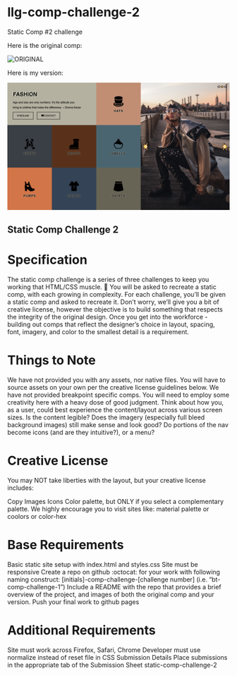 # llg-comp-challenge-2
Static Comp #2 challenge

Here is the original comp:

![ORIGINAL](http://frontend.turing.io/assets/images/static-comp-challenge-1.jpg)

Here is my version:

![MY MOCK UP](https://github.com/TwirlingGoddess/llg-comp-challenge-1/blob/master/Screen%20Shot%202018-03-27%20at%201.37.26%20PM.png)


## Static Comp Challenge 2
# Specification
The static comp challenge is a series of three challenges to keep you working that HTML/CSS muscle. :muscle: You will be asked to recreate a static comp, with each growing in complexity. For each challenge, you’ll be given a static comp and asked to recreate it. Don’t worry, we’ll give you a bit of creative license, however the objective is to build something that respects the integrity of the original design. Once you get into the workforce - building out comps that reflect the designer’s choice in layout, spacing, font, imagery, and color to the smallest detail is a requirement.

# Things to Note
We have not provided you with any assets, nor native files. You will have to source assets on your own per the creative license guidelines below.
We have not provided breakpoint specific comps. You will need to employ some creativity here with a heavy dose of good judgment. Think about how you, as a user, could best experience the content/layout across various screen sizes. Is the content legible? Does the imagery (especially full bleed background images) still make sense and look good? Do portions of the nav become icons (and are they intuitive?), or a menu?

# Creative License

You may NOT take liberties with the layout, but your creative license includes:

Copy
Images
Icons
Color palette, but ONLY if you select a complementary palette. We highly encourage you to visit sites like: material palette or coolors or color-hex

# Base Requirements
Basic static site setup with index.html and styles.css
Site must be responsive
Create a repo on github :octocat: for your work with following naming construct: [initials]-comp-challenge-[challenge number] (i.e. “bt-comp-challenge-1”)
Include a README with the repo that provides a brief overview of the project, and images of both the original comp and your version.
Push your final work to github pages

# Additional Requirements
Site must work across Firefox, Safari, Chrome
Developer must use normalize instead of reset file in CSS
Submission Details
Place submissions in the appropriate tab of the Submission Sheet
static-comp-challenge-2
